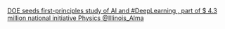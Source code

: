 [DOE seeds first-principles study of AI and #DeepLearning , part of $ 4.3 million national initiative   Physics   @Illinois_Alma](https://qi.tc/qi/110533)